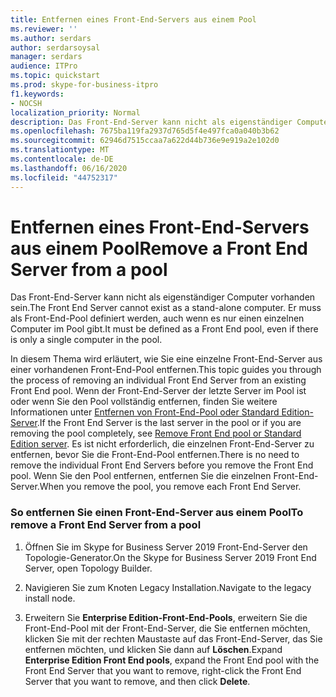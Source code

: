 ```yaml
---
title: Entfernen eines Front-End-Servers aus einem Pool
ms.reviewer: ''
ms.author: serdars
author: serdarsoysal
manager: serdars
audience: ITPro
ms.topic: quickstart
ms.prod: skype-for-business-itpro
f1.keywords:
- NOCSH
localization_priority: Normal
description: Das Front-End-Server kann nicht als eigenständiger Computer vorhanden sein. Er muss als Front-End-Pool definiert werden, auch wenn es nur einen einzelnen Computer im Pool gibt.
ms.openlocfilehash: 7675ba119fa2937d765d5f4e497fca0a040b3b62
ms.sourcegitcommit: 62946d7515ccaa7a622d44b736e9e919a2e102d0
ms.translationtype: MT
ms.contentlocale: de-DE
ms.lasthandoff: 06/16/2020
ms.locfileid: "44752317"
---
```

# <a name="remove-a-front-end-server-from-a-pool"></a><span data-ttu-id="d05ee-104">Entfernen eines Front-End-Servers aus einem Pool</span><span class="sxs-lookup"><span data-stu-id="d05ee-104">Remove a Front End Server from a pool</span></span>

<span data-ttu-id="d05ee-105">Das Front-End-Server kann nicht als eigenständiger Computer vorhanden sein.</span><span class="sxs-lookup"><span data-stu-id="d05ee-105">The Front End Server cannot exist as a stand-alone computer.</span></span> <span data-ttu-id="d05ee-106">Er muss als Front-End-Pool definiert werden, auch wenn es nur einen einzelnen Computer im Pool gibt.</span><span class="sxs-lookup"><span data-stu-id="d05ee-106">It must be defined as a Front End pool, even if there is only a single computer in the pool.</span></span>
  
<span data-ttu-id="d05ee-107">In diesem Thema wird erläutert, wie Sie eine einzelne Front-End-Server aus einer vorhandenen Front-End-Pool entfernen.</span><span class="sxs-lookup"><span data-stu-id="d05ee-107">This topic guides you through the process of removing an individual Front End Server from an existing Front End pool.</span></span> <span data-ttu-id="d05ee-108">Wenn der Front-End-Server der letzte Server im Pool ist oder wenn Sie den Pool vollständig entfernen, finden Sie weitere Informationen unter [Entfernen von Front-End-Pool oder Standard Edition-Server](remove-front-end-pool-or-standard-edition-server.md).</span><span class="sxs-lookup"><span data-stu-id="d05ee-108">If the Front End Server is the last server in the pool or if you are removing the pool completely, see [Remove Front End pool or Standard Edition server](remove-front-end-pool-or-standard-edition-server.md).</span></span> <span data-ttu-id="d05ee-109">Es ist nicht erforderlich, die einzelnen Front-End-Server zu entfernen, bevor Sie die Front-End-Pool entfernen.</span><span class="sxs-lookup"><span data-stu-id="d05ee-109">There is no need to remove the individual Front End Servers before you remove the Front End pool.</span></span> <span data-ttu-id="d05ee-110">Wenn Sie den Pool entfernen, entfernen Sie die einzelnen Front-End-Server.</span><span class="sxs-lookup"><span data-stu-id="d05ee-110">When you remove the pool, you remove each Front End Server.</span></span>
  
### <a name="to-remove-a-front-end-server-from-a-pool"></a><span data-ttu-id="d05ee-111">So entfernen Sie einen Front-End-Server aus einem Pool</span><span class="sxs-lookup"><span data-stu-id="d05ee-111">To remove a Front End Server from a pool</span></span>

1. <span data-ttu-id="d05ee-112">Öffnen Sie im Skype for Business Server 2019 Front-End-Server den Topologie-Generator.</span><span class="sxs-lookup"><span data-stu-id="d05ee-112">On the Skype for Business Server 2019 Front End Server, open Topology Builder.</span></span>
    
2. <span data-ttu-id="d05ee-113">Navigieren Sie zum Knoten Legacy Installation.</span><span class="sxs-lookup"><span data-stu-id="d05ee-113">Navigate to the legacy install node.</span></span>
    
3. <span data-ttu-id="d05ee-114">Erweitern Sie **Enterprise Edition-Front-End-Pools**, erweitern Sie die Front-End-Pool mit der Front-End-Server, die Sie entfernen möchten, klicken Sie mit der rechten Maustaste auf das Front-End-Server, das Sie entfernen möchten, und klicken Sie dann auf **Löschen**.</span><span class="sxs-lookup"><span data-stu-id="d05ee-114">Expand **Enterprise Edition Front End pools**, expand the Front End pool with the Front End Server that you want to remove, right-click the Front End Server that you want to remove, and then click **Delete**.</span></span>
    

